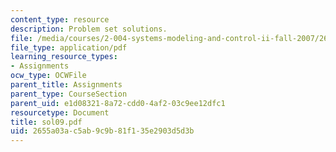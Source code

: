 ```yaml
---
content_type: resource
description: Problem set solutions.
file: /media/courses/2-004-systems-modeling-and-control-ii-fall-2007/2655a03ac5ab9c9b81f135e2903d5d3b_sol09.pdf
file_type: application/pdf
learning_resource_types:
- Assignments
ocw_type: OCWFile
parent_title: Assignments
parent_type: CourseSection
parent_uid: e1d08321-8a72-cdd0-4af2-03c9ee12dfc1
resourcetype: Document
title: sol09.pdf
uid: 2655a03a-c5ab-9c9b-81f1-35e2903d5d3b
---
```

